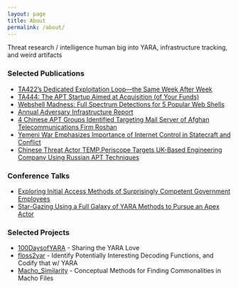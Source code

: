 ```yaml
---
layout: page
title: About
permalink: /about/
---
```


Threat research / intelligence human big into YARA, infrastructure tracking, and weird artifacts

### Selected Publications
- [TA422’s Dedicated Exploitation Loop—the Same Week After Week](https://www.proofpoint.com/us/blog/threat-insight/ta422s-dedicated-exploitation-loop-same-week-after-week)
- [TA444: The APT Startup Aimed at Acquisition (of Your Funds)](https://www.proofpoint.com/us/blog/threat-insight/ta444-apt-startup-aimed-at-your-funds)
- [Webshell Madness: Full Spectrum Detections for 5 Popular Web Shells ](https://www.recordedfuture.com/full-spectrum-detections-five-popular-web-shells/)
- [Annual Adversary Infrastructure Report](https://www.recordedfuture.com/2020-adversary-infrastructure-report/)
- [4 Chinese APT Groups Identified Targeting Mail Server of Afghan Telecommunications Firm Roshan](https://www.recordedfuture.com/blog/chinese-apt-groups-target-afghan-telecommunications-firm)
- [Yemeni War Emphasizes Importance of Internet Control in Statecraft and Conflict](https://www.recordedfuture.com/yemen-internet-control/)
- [Chinese Threat Actor TEMP.Periscope Targets UK-Based Engineering Company Using Russian APT Techniques](https://www.recordedfuture.com/blog/chinese-threat-actor-tempperiscope)

### Conference Talks
- [Exploring Initial Access Methods of Surprisingly Competent Government Employees](https://www.youtube.com/watch?v=LYHmTjFW-nY&ab_channel=SLEUTHCON)
- [Star-Gazing Using a Full Galaxy of YARA Methods to Pursue an Apex Actor](https://www.youtube.com/watch?v=aaV7UieJ_l4&ab_channel=SentinelOne)

### Selected Projects
- [100DaysofYARA](https://github.com/g-les/100DaysofYARA) - Sharing the YARA Love
- [floss2yar](https://github.com/g-les/floss2yar) - Identify Potentially Interesting Decoding Functions, and Codify that w/ YARA
- [Macho_Similarity](https://github.com/g-les/macho_similarity/) - Conceptual Methods for Finding Commonalities in Macho Files 
